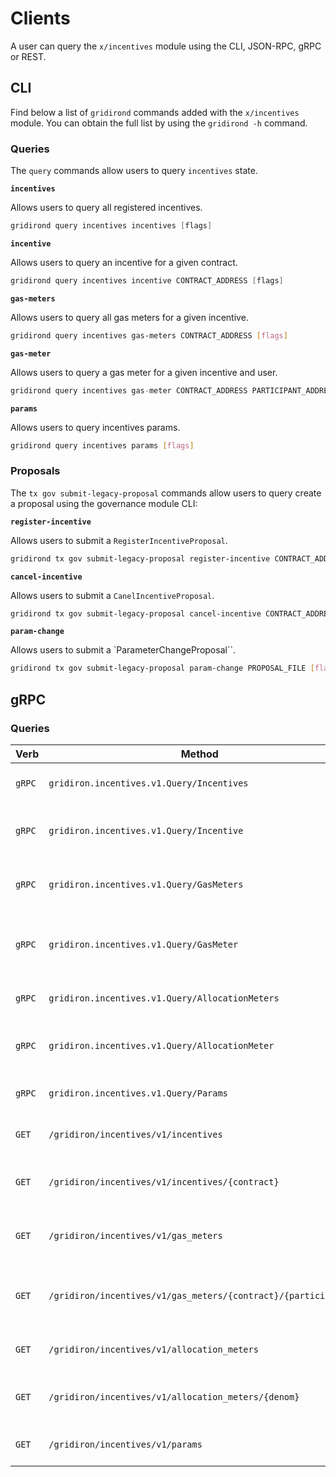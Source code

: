 <!--
order: 8
-->

# Clients

A user can query the `x/incentives` module using the CLI, JSON-RPC, gRPC or REST.

## CLI

Find below a list of `gridirond` commands added with the `x/incentives` module. You can obtain the full list by using the `gridirond -h` command.

### Queries

The `query` commands allow users to query `incentives` state.

**`incentives`**

Allows users to query all registered incentives.

```go
gridirond query incentives incentives [flags]
```

**`incentive`**

Allows users to query an incentive for a given contract.

```go
gridirond query incentives incentive CONTRACT_ADDRESS [flags]
```

**`gas-meters`**

Allows users to query all gas meters for a given incentive.

```bash
gridirond query incentives gas-meters CONTRACT_ADDRESS [flags]
```

**`gas-meter`**

Allows users to query a gas meter for a given incentive and user.

```go
gridirond query incentives gas-meter CONTRACT_ADDRESS PARTICIPANT_ADDRESS [flags]
```

**`params`**

Allows users to query incentives params.

```bash
gridirond query incentives params [flags]
```

### Proposals

The `tx gov submit-legacy-proposal` commands allow users to query create a proposal using the governance module CLI:

**`register-incentive`**

Allows users to submit a `RegisterIncentiveProposal`.

```bash
gridirond tx gov submit-legacy-proposal register-incentive CONTRACT_ADDRESS ALLOCATION EPOCHS [flags]
```

**`cancel-incentive`**

Allows users to submit a `CanelIncentiveProposal`.

```bash
gridirond tx gov submit-legacy-proposal cancel-incentive CONTRACT_ADDRESS [flags]
```

**`param-change`**

Allows users to submit a `ParameterChangeProposal``.

```bash
gridirond tx gov submit-legacy-proposal param-change PROPOSAL_FILE [flags]
```

## gRPC

### Queries

| Verb   | Method                                                     | Description                                   |
| ------ | ---------------------------------------------------------- | --------------------------------------------- |
| `gRPC` | `gridiron.incentives.v1.Query/Incentives`                     | Gets all registered incentives                |
| `gRPC` | `gridiron.incentives.v1.Query/Incentive`                      | Gets incentive for a given contract           |
| `gRPC` | `gridiron.incentives.v1.Query/GasMeters`                      | Gets gas meters for a given incentive         |
| `gRPC` | `gridiron.incentives.v1.Query/GasMeter`                       | Gets gas meter for a given incentive and user |
| `gRPC` | `gridiron.incentives.v1.Query/AllocationMeters`               | Gets all allocation meters                    |
| `gRPC` | `gridiron.incentives.v1.Query/AllocationMeter`                | Gets allocation meter for a denom             |
| `gRPC` | `gridiron.incentives.v1.Query/Params`                         | Gets incentives params                        |
| `GET`  | `/gridiron/incentives/v1/incentives`                          | Gets all registered incentives                |
| `GET`  | `/gridiron/incentives/v1/incentives/{contract}`               | Gets incentive for a given contract           |
| `GET`  | `/gridiron/incentives/v1/gas_meters`                          | Gets gas meters for a given incentive         |
| `GET`  | `/gridiron/incentives/v1/gas_meters/{contract}/{participant}` | Gets gas meter for a given incentive and user |
| `GET`  | `/gridiron/incentives/v1/allocation_meters`                   | Gets all allocation meters                    |
| `GET`  | `/gridiron/incentives/v1/allocation_meters/{denom}`           | Gets allocation meter for a denom             |
| `GET`  | `/gridiron/incentives/v1/params`                              | Gets incentives params                        |
